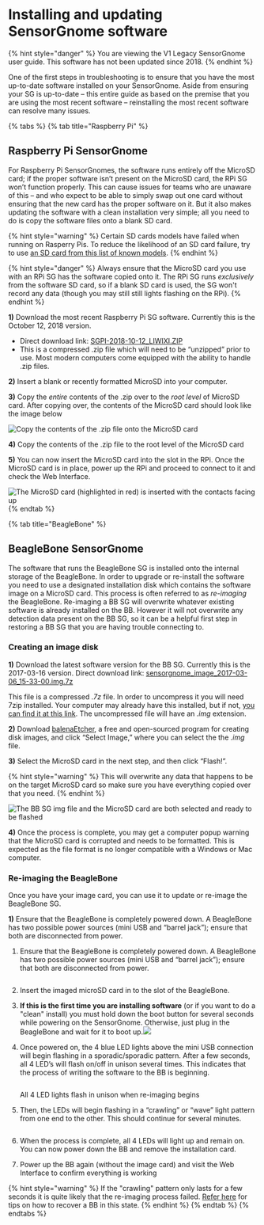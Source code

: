 # Installing and updating SensorGnome software

{% hint style="danger" %}
You are viewing the V1 Legacy SensorGnome user guide. This software has not been updated since 2018.
{% endhint %}

One of the first steps in troubleshooting is to ensure that you have the most up-to-date software installed on your SensorGnome. Aside from ensuring your SG is up-to-date – this entire guide as based on the premise that you are using the most recent software – reinstalling the most recent software can resolve many issues.

{% tabs %}
{% tab title="Raspberry Pi" %}
## Raspberry Pi SensorGnome

For Raspberry Pi SensorGnomes, the software runs entirely off the MicroSD card; if the proper software isn’t present on the MicroSD card, the RPi SG won’t function properly. This can cause issues for teams who are unaware of this – and who expect to be able to simply swap out one card without ensuring that the new card has the proper software on it. But it also makes updating the software with a clean installation very simple; all you need to do is copy the software files onto a blank SD card.

{% hint style="warning" %}
Certain SD cards models have failed when running on Rasperry Pis. To reduce the likelihood of an SD card failure, try to use [an SD card from this list of known models](https://elinux.org/RPi\_SD\_cards#Working\_.2F\_Non-working\_SD\_cards).
{% endhint %}

{% hint style="danger" %}
Always ensure that the MicroSD card you use with an RPi SG has the software copied onto it. The RPi SG runs _exclusively_ from the software SD card, so if a blank SD card is used, the SG won't record any data (though you may still still lights flashing on the RPi).
{% endhint %}

**1)** Download the most recent Raspberry Pi SG software. Currently this is the October 12, 2018 version.

* Direct download link: [SGPI-2018-10-12\_LIWIXI.ZIP](https://public.sensorgnome.org/Raspberry\_Pi\_Sensorgnome/SGPI-2018-10-12\_LIWIXI.ZIP)
* This is a compressed .zip file which will need to be “unzipped” prior to use. Most modern computers come equipped with the ability to handle .zip files.

**2)** Insert a blank or recently formatted MicroSD into your computer.

**3)** Copy the _entire_ contents of the .zip over to the _root level_ of MicroSD card. After copying over, the contents of the MicroSD card should look like the image below

![Copy the contents of the .zip file onto the MicroSD card](.gitbook/assets/rpifolder.png)

**4)** Copy the contents of the .zip file to the root level of the MicroSD card

**5)** You can now insert the MicroSD card into the slot in the RPi. Once the MicroSD card is in place, power up the RPi and proceed to connect to it and check the Web Interface.

![The MicroSD card (highlighted in red) is inserted with the contacts facing up](.gitbook/assets/rpisdslot.jpg)
{% endtab %}

{% tab title="BeagleBone" %}
## BeagleBone SensorGnome

The software that runs the BeagleBone SG is installed onto the internal storage of the BeagleBone. In order to upgrade or re-install the software you need to use a designated installation disk which contains the software image on a MicroSD card. This process is often referred to as _re-imaging_ the BeagleBone. Re-imaging a BB SG will overwrite whatever existing software is already installed on the BB. However it will not overwrite any detection data present on the BB SG, so it can be a helpful first step in restoring a BB SG that you are having trouble connecting to.

### **Creating an image disk**

**1)** Download the latest software version for the BB SG. Currently this is the 2017-03-16 version. Direct download link: [sensorgnome\_image\_2017-03-06\_15-33-00.img.7z](https://public.sensorgnome.org/Beaglebone\_Sensorgnome\_Images/sensorgnome\_image\_2017-03-06\_15-33-00.img.7z)

This file is a compressed _.7z_ file. In order to uncompress it you will need 7zip installed. Your computer may already have this installed, but if not, [you can find it at this link](https://www.7-zip.org/). The uncompressed file will have an _.img_ extension.

**2)** Download [balenaEtcher](https://www.balena.io/etcher/?), a free and open-sourced program for creating disk images, and click “Select Image,” where you can select the the _.img_ file.&#x20;

**3)** Select the MicroSD card in the next step, and then click “Flash!”.

{% hint style="warning" %}
This will overwrite any data that happens to be on the target MicroSD card so make sure you have everything copied over that you need.
{% endhint %}

![The BB SG img file and the MicroSD card are both selected and ready to be flashed](<.gitbook/assets/betcher (1) (2) (2) (2) (2) (2) (2) (2) (2) (2) (2) (1).png>)

**4)** Once the process is complete, you may get a computer popup warning that the MicroSD card is corrupted and needs to be formatted. This is expected as the file format is no longer compatible with a Windows or Mac computer.

### Re-imaging **the BeagleBone**

Once you have your image card, you can use it to update or re-image the BeagleBone SG.

**1)** Ensure that the BeagleBone is completely powered down. A BeagleBone has two possible power sources (mini USB and “barrel jack”); ensure that both are disconnected from power.

1.  Ensure that the BeagleBone is completely powered down. A BeagleBone has two possible power sources (mini USB and “barrel jack”); ensure that both are disconnected from power.

    <img src=".gitbook/assets/bbpower (1) (2).jpg" alt="" data-size="original">
2. Insert the imaged microSD card in to the slot of the BeagleBone.
3. **If this is the first time you are installing software** (or if you want to do a "clean" install) you must hold down the boot button for several seconds while powering on the SensorGnome. Otherwise, just plug in the BeagleBone and wait for it to boot up.![](.gitbook/assets/=beaglebone\_black\_image\_showing\_boot\_button.jpg)
4.  Once powered on, the 4 blue LED lights above the mini USB connection will begin flashing in a sporadic/sporadic pattern. After a few seconds, all 4 LED’s will flash on/off in unison several times. This indicates that the process of writing the software to the BB is beginning.

    <img src=".gitbook/assets/leds_flash.gif" alt="" data-size="original">

    &#x20;All 4 LED lights flash in unison when re-imaging begins
5.  Then, the LEDs will begin flashing in a “crawling” or “wave” light pattern from one end to the other. This should continue for several minutes.&#x20;

    <img src=".gitbook/assets/leds_crawl.gif" alt="" data-size="original">
6. When the process is complete, all 4 LEDs will light up and remain on. You can now power down the BB and remove the installation card.
7. Power up the BB again (without the image card) and visit the Web Interface to confirm everything is working

{% hint style="warning" %}
If the "crawling" pattern only lasts for a few seconds it is quite likely that the re-imaging process failed. [Refer here](appendix/rescue.md) for tips on how to recover a BB in this state.
{% endhint %}
{% endtab %}
{% endtabs %}
